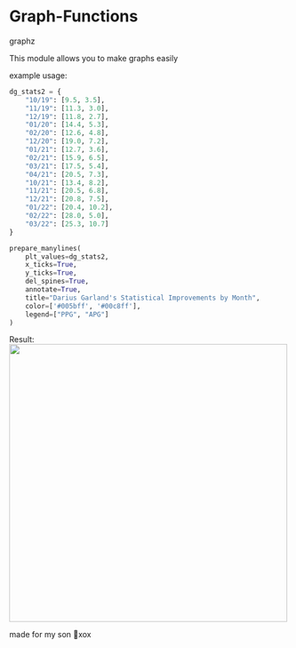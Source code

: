 # Graph-Functions
graphz

This module allows you to make graphs easily

example usage:

```py
dg_stats2 = {
    "10/19": [9.5, 3.5],
    "11/19": [11.3, 3.0],
    "12/19": [11.8, 2.7],
    "01/20": [14.4, 5.3],
    "02/20": [12.6, 4.8],
    "12/20": [19.0, 7.2],
    "01/21": [12.7, 3.6],
    "02/21": [15.9, 6.5],
    "03/21": [17.5, 5.4],
    "04/21": [20.5, 7.3],
    "10/21": [13.4, 8.2],
    "11/21": [20.5, 6.8],
    "12/21": [20.8, 7.5],
    "01/22": [20.4, 10.2],
    "02/22": [28.0, 5.0],
    "03/22": [25.3, 10.7]
}

prepare_manylines(
    plt_values=dg_stats2,
    x_ticks=True,
    y_ticks=True,
    del_spines=True,
    annotate=True,
    title="Darius Garland's Statistical Improvements by Month",
    color=['#005bff', '#00c8ff'],
    legend=["PPG", "APG"]
)
```

Result:
<img src=https://i.imgur.com/NsdDLWh.png height=500></img>


made for my son 💙xox
